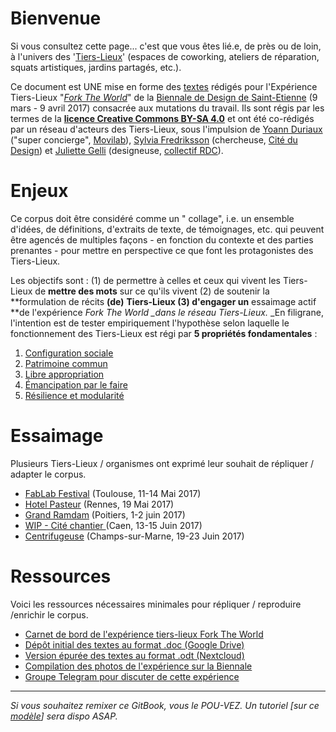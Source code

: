 # Bienvenue

Si vous consultez cette page... c'est que vous êtes lié.e, de près ou de loin, à l'univers des '[Tiers-Lieux](http://movilab.org/index.php?title=Définition_des_Tiers_Lieux)' \(espaces de coworking, ateliers de réparation,  squats artistiques, jardins partagés, etc.\).

Ce document est UNE mise en forme des [textes](https://docs.google.com/document/u/1/d/11zSChvogyU0hkYCUwIkYdCknmw7_u45503250YfT71U/edit?ts=58861959) rédigés pour l'Expérience Tiers-Lieux "[_Fork The World_](https://archive.is/gkBhw)" de la [Biennale de Design de Saint-Etienne](http://www.biennale-design.com/saint-etienne/2017/fr/home/) \(9 mars - 9 avril 2017\) consacrée aux mutations du travail. Ils sont régis par les termes de la [**licence Creative Commons BY-SA 4.0**](https://creativecommons.org/licenses/by-sa/4.0/) et ont été co-rédigés par un réseau d'acteurs des Tiers-Lieux, sous l'impulsion de [Yoann Duriaux](http://www.yoann-duriaux.fr/) \("super concierge", [Movilab](http://movilab.org)\),  [Sylvia Fredriksson](https://www.sylviafredriksson.net/) \(chercheuse, [Cité du Design](http://www.citedudesign.com/fr/la-recherche/)\) et [Juliette Gelli](http://juliettegelli.fr/Juliette-Gelli) \(designeuse, [collectif RDC](https://vimeo.com/200720088)\).

# Enjeux

Ce corpus doit être considéré comme un " collage", i.e.  un ensemble d'idées,  de définitions, d'extraits de texte, de témoignages, etc. qui peuvent être agencés de multiples façons - en fonction du contexte et des parties prenantes - pour mettre en perspective ce que font les protagonistes des Tiers-Lieux.

Les objectifs sont : \(1\) de permettre à celles et ceux qui vivent les Tiers-Lieux de **mettre des mots** sur ce qu'ils vivent \(2\) de soutenir la **formulation de récits **\(de\)** **Tiers-Lieux \(3\) d'engager un** essaimage actif **de l'expérience _Fork The World \_dans le réseau Tiers-Lieux._ \_En filigrane, l'intention est de tester empiriquement l'hypothèse selon laquelle le fonctionnement des Tiers-Lieux est régi par **5 propriétés fondamentales** :

1. [Configuration sociale](https://nicolasloubet.gitbooks.io/fork-the-world/content/principes/configuration-sociale.html)
2. [Patrimoine commun](https://nicolasloubet.gitbooks.io/fork-the-world/content/principes/patrimoine-commun.html)
3. [Libre appropriation](https://nicolasloubet.gitbooks.io/fork-the-world/content/libre-appropriation.html)
4. [Émancipation par le faire](https://nicolasloubet.gitbooks.io/fork-the-world/content/emancipation-par-le-faire.html)
5. [Résilience et modularité](https://nicolasloubet.gitbooks.io/fork-the-world/content/resilience-et-modularite.html)

# Essaimage

Plusieurs Tiers-Lieux / organismes ont exprimé leur souhait de répliquer / adapter le corpus.

* [FabLab Festival](https://www.gitbook.com/book/nicolasloubet/fork-the-world/edit#) \(Toulouse, 11-14 Mai 2017\)
* [Hotel Pasteur](https://www.gitbook.com/book/nicolasloubet/fork-the-world/edit#) \(Rennes, 19 Mai 2017\)
* [Grand Ramdam](http://grandramdam.net) \(Poitiers, 1-2 juin 2017\)
* [WIP - Cité chantier ](http://le-wip.com)\(Caen, 13-15 Juin 2017\)
* [Centrifugeuse](https://www.gitbook.com/book/nicolasloubet/fork-the-world/edit#) \(Champs-sur-Marne, 19-23 Juin 2017\)

# Ressources

Voici les ressources nécessaires minimales pour répliquer / reproduire /enrichir le corpus.

* [Carnet de bord de l'expérience tiers-lieux Fork The World](http://frama.link/BiennaleDesign17-ForkTheWorld)
* [Dépôt initial des textes au format .doc \(Google Drive\)](https://frama.link/BiennaleDesign17-ForkTheWorld-Expo)
* [Version épurée des textes au format .odt \(Nextcloud\)](https://frama.link/BiennaleDesign17-ForkTheWorld-Archive)
* [Compilation des photos de l'expérience sur la Biennale](https://www.sharypic.com/yii1053jns2jfnd6/all)
* [Groupe Telegram pour discuter de cette expérience](https://telegram.me/forktheworld)

---

_Si vous souhaitez remixer ce GitBook, vous le POU-VEZ. Un tutoriel \[sur ce _[_modèle_](https://handbook.enspiral.com/guides/contributing.html)_\] sera dispo ASAP._

